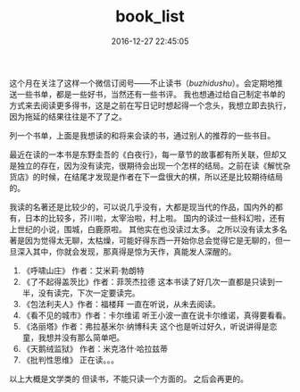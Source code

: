 ﻿---
title: book_list
date: 2016-12-27 22:45:05
tags: 读书
---
这个月在关注了这样一个微信订阅号——不止读书（*buzhidushu*）。会定期地推送一些书单，都是一些好书，当然还有一些书评。 我也想通过给自己制定书单的方式来去阅读更多得书，这是之前在写日记时想起得一个念头，我想立即去执行，因为拖延的结果往往是不了了之。

列一个书单，上面是我想读的和将来会读的书，通过别人的推荐的一些书目。

最近在读的一本书是东野圭吾的《白夜行》，每一章节的故事都有所关联，但却又是独立的存在，因为没有读完，很期待会出现一个怎样的结局。之前在读《解忧杂货店》的时候，在结尾才发现是作者在下一盘很大的棋，所以还是比较期待结局的。

我读的名著还是比较少的，可以说几乎没有，大都是现当代的作品，国内外的都有，日本的比较多，芥川啦，太宰治啦，村上啦。 国内的读过一些科幻啦，还有上世纪的小说，围城，白鹿原啦。
其他实在也没读过太多。 之所以没有读太多名著是因为觉得太无聊，太枯燥，可能好得东西一开始你总会觉得它是无聊的，但一旦深入其中，你就会发现，那真得是惊为天作，真能发人深醒的。

1. 《呼啸山庄》 作者：艾米莉·勃朗特
2. 《了不起得盖茨比》作者：菲茨杰拉德 这本书读了好几次一直都是只读到一半，没有读完，下次一定要读完。
3. 《包法利夫人》作者：福楼拜 一直在听说，从未去阅读。
4. 《看不见的城市》作者：卡尔维诺 听王小波一直在说卡尔维诺，真得要看看。
5. 《洛丽塔》作者：弗拉基米尔·纳博科夫 这个也是听过好久，听说讲得是恋童，我想并没有那么简单吧。
6. 《天鹅绒监狱》 作者：米克洛什·哈拉兹蒂
7. 《批判性思维》 正在读。。。

以上大概是文学类的
但读书，不能只读一个方面的。
之后会再更的。












